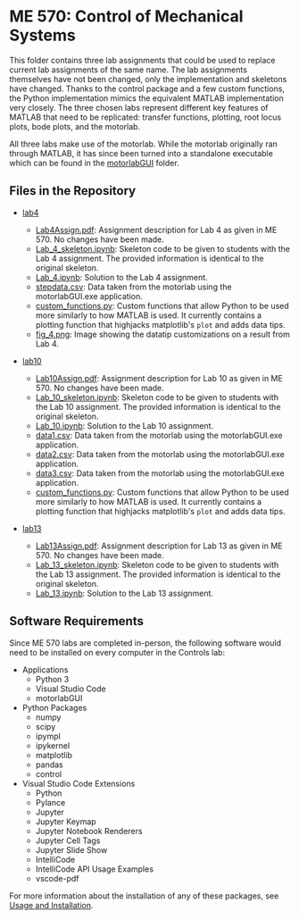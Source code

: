 # ME 570: Control of Mechanical Systems

This folder contains three lab assignments that could be used to replace current lab assignments of the same name. The lab assignments themselves have not been changed, only the implementation and skeletons have changed. Thanks to the control package and a few custom functions, the Python implementation mimics the equivalent MATLAB implementation very closely. The three chosen labs represent different key features of MATLAB that need to be replicated: transfer functions, plotting, root locus plots, bode plots, and the motorlab.

All three labs make use of the motorlab. While the motorlab originally ran through MATLAB, it has since been turned into a standalone executable which can be found in the [motorlabGUI](../usage_and_installation/motorlabGUI) folder.

## Files in the Repository

* [lab4](../control-of-mechanical-systems/lab4/)
  * [Lab4Assign.pdf](../control-of-mechanical-systems/lab4/Lab4Assign.pdf): Assignment description for Lab 4 as given in ME 570. No changes have been made.
  * [Lab_4_skeleton.ipynb](../control-of-mechanical-systems/lab4/Lab_4_skeleton.ipynb): Skeleton code to be given to students with the Lab 4 assignment. The provided information is identical to the original skeleton.
  * [Lab_4.ipynb](../control-of-mechanical-systems/lab4/Lab_4.ipynb): Solution to the Lab 4 assignment. 
  * [stepdata.csv](../control-of-mechanical-systems/lab4/stepdata.csv): Data taken from the motorlab using the motorlabGUI.exe application.
  * [custom_functions.py](../control-of-mechanical-systems/lab4/custom_functions.py): Custom functions that allow Python to be used more similarly to how MATLAB is used. It currently contains a plotting function that highjacks matplotlib's `plot` and adds data tips.
  * [fig_4.png](../control-of-mechanical-systems/lab4/fig_4.png): Image showing the datatip customizations on a result from Lab 4.

* [lab10](../control-of-mechanical-systems/lab10/)
  * [Lab10Assign.pdf](../control-of-mechanical-systems/lab10/Lab10Assign.pdf): Assignment description for Lab 10 as given in ME 570. No changes have been made.
  * [Lab_10_skeleton.ipynb](../control-of-mechanical-systems/lab10/Lab_10_skeleton.ipynb): Skeleton code to be given to students with the Lab 10 assignment. The provided information is identical to the original skeleton.
  * [Lab_10.ipynb](../control-of-mechanical-systems/lab10/Lab_10.ipynb): Solution to the Lab 10 assignment. 
  * [data1.csv](../control-of-mechanical-systems/lab10/data1.csv): Data taken from the motorlab using the motorlabGUI.exe application.
  * [data2.csv](../control-of-mechanical-systems/lab10/data2.csv): Data taken from the motorlab using the motorlabGUI.exe application.
  * [data3.csv](../control-of-mechanical-systems/lab10/data3.csv): Data taken from the motorlab using the motorlabGUI.exe application.
  * [custom_functions.py](../control-of-mechanical-systems/lab10/custom_functions.py): Custom functions that allow Python to be used more similarly to how MATLAB is used. It currently contains a plotting function that highjacks matplotlib's `plot` and adds data tips.

* [lab13](../control-of-mechanical-systems/lab13/)
  * [Lab13Assign.pdf](../control-of-mechanical-systems/lab13/Lab13Assign.pdf): Assignment description for Lab 13 as given in ME 570. No changes have been made.
  * [Lab_13_skeleton.ipynb](../control-of-mechanical-systems/lab13/Lab_13_skeleton.ipynb): Skeleton code to be given to students with the Lab 13 assignment. The provided information is identical to the original skeleton.
  * [Lab_13.ipynb](../control-of-mechanical-systems/lab13/Lab_13.ipynb): Solution to the Lab 13 assignment.

## Software Requirements

Since ME 570 labs are completed in-person, the following software would need to be installed on every computer in the Controls lab:

* Applications
  * Python 3
  * Visual Studio Code
  * motorlabGUI
* Python Packages
  * numpy
  * scipy
  * ipympl
  * ipykernel
  * matplotlib
  * pandas
  * control
* Visual Studio Code Extensions
  * Python
  * Pylance
  * Jupyter
  * Jupyter Keymap
  * Jupyter Notebook Renderers
  * Jupyter Cell Tags
  * Jupyter Slide Show
  * IntelliCode
  * IntelliCode API Usage Examples
  * vscode-pdf

For more information about the installation of any of these packages, see [Usage and Installation](../usage_and_installation/).
